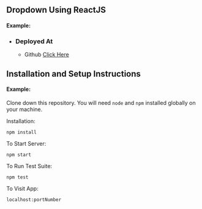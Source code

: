 ## Dropdown Using ReactJS

#### Example:

- ### Deployed At 
	- Github  [Click Here](https://amankumar89.github.io/dropdown-reactjs/)

## Installation and Setup Instructions

#### Example:  

Clone down this repository. You will need `node` and `npm` installed globally on your machine.  

Installation:

`npm install`  

To Start Server:

`npm start`

To Run Test Suite:  

`npm test`    

To Visit App:

`localhost:portNumber` 
